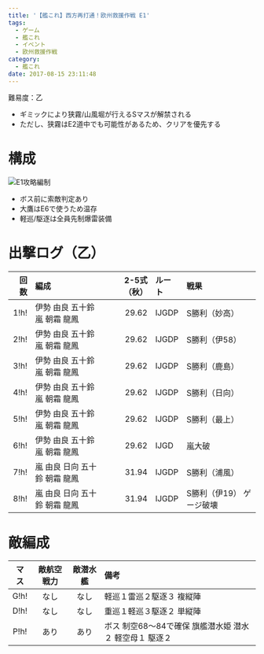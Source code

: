 ```yaml
---
title: '【艦これ】西方再打通！欧州救援作戦 E1'
tags:
  - ゲーム
  - 艦これ
  - イベント
  - 欧州救援作戦
category:
  - 艦これ
date: 2017-08-15 23:11:48
---
```


難易度：乙

<!-- more -->

* ギミックにより狭霧/山風堀が行えるSマスが解禁される
* ただし、狭霧はE2道中でも可能性があるため、クリアを優先する

# 構成

![E1攻略編制](e1-party.png "E1攻略編制")

* ボス前に索敵判定あり
* 大鷹はE6で使うため温存
* 軽巡/駆逐は全員先制爆雷装備

# 出撃ログ（乙）

|回数|編成|2-5式（秋）|ルート|戦果|
|--:|:---|----:|:----|:---|
|1!h!|伊勢 由良 五十鈴 嵐 朝霜 龍鳳|29.62|IJGDP|S勝利（妙高）|
|2!h!|伊勢 由良 五十鈴 嵐 朝霜 龍鳳|29.62|IJGDP|S勝利（伊58）|
|3!h!|伊勢 由良 五十鈴 嵐 朝霜 龍鳳|29.62|IJGDP|S勝利（鹿島）|
|4!h!|伊勢 由良 五十鈴 嵐 朝霜 龍鳳|29.62|IJGDP|S勝利（日向）|
|5!h!|伊勢 由良 五十鈴 嵐 朝霜 龍鳳|29.62|IJGDP|S勝利（最上）|
|6!h!|伊勢 由良 五十鈴 嵐 朝霜 龍鳳|29.62|IJGD|嵐大破|
|7!h!|嵐 由良 日向 五十鈴 朝霜 龍鳳|31.94|IJGDP|S勝利（浦風）|
|8!h!|嵐 由良 日向 五十鈴 朝霜 龍鳳|31.94|IJGDP|S勝利（伊19） ゲージ破壊|

# 敵編成

|マス|敵航空戦力|敵潜水艦|備考|
|:-:|:-:|:-:|:-|
|G!h!|なし|なし|軽巡１雷巡２駆逐３ 複縦陣|
|D!h!|なし|なし|重巡１軽巡３駆逐２ 単縦陣|
|P!h!|あり|あり|ボス 制空68～84で確保 旗艦潜水姫 潜水２ 軽空母１ 駆逐２|
